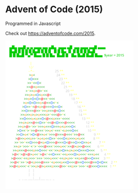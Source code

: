 # Advent of Code (2015)

Programmed in Javascript

Check out https://adventofcode.com/2015.

<a href="https://adventofcode.com/2015"><img src="calendar.svg" width="80%" /></a>
